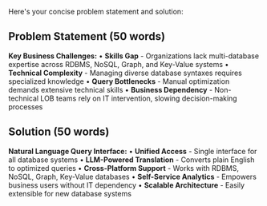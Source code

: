Here's your concise problem statement and solution:

## Problem Statement (50 words)

**Key Business Challenges:**
• **Skills Gap** - Organizations lack multi-database expertise across RDBMS, NoSQL, Graph, and Key-Value systems
• **Technical Complexity** - Managing diverse database syntaxes requires specialized knowledge
• **Query Bottlenecks** - Manual optimization demands extensive technical skills
• **Business Dependency** - Non-technical LOB teams rely on IT intervention, slowing decision-making processes

## Solution (50 words)

**Natural Language Query Interface:**
• **Unified Access** - Single interface for all database systems
• **LLM-Powered Translation** - Converts plain English to optimized queries
• **Cross-Platform Support** - Works with RDBMS, NoSQL, Graph, Key-Value databases
• **Self-Service Analytics** - Empowers business users without IT dependency
• **Scalable Architecture** - Easily extensible for new database systems
